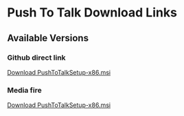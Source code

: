# Push To Talk Download Links

## Available Versions

### Github direct link
[Download PushToTalkSetup-x86.msi](https://media.githubusercontent.com/media/tetteykn/PushToTalk/refs/heads/main/x86/1.0.3/PushToTalkSetup.msi)

### Media fire
[Download PushToTalkSetup-x86.msi](https://www.mediafire.com/file/f1ox9jlvawm77jl/PushToTalkSetup.msi/file)
